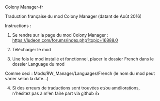 Colony Manager-fr

Traduction française du mod Colony Manager (datant de Août 2016)

Instructions :

1) Se rendre sur la page du mod Colony Manager : https://ludeon.com/forums/index.php?topic=16888.0

2) Télécharger le mod

3) Une fois le mod installé et fonctionnel, placer le dossier French dans le dossier Language du mod

Comme ceci : Mods/RW_Manager/Languages/French     (le nom du mod peut varier selon la date...)

4) Si des erreurs de traductions sont trouvées et/ou améliorations, n'hésitez pas à m'en faire part via github :+1:
